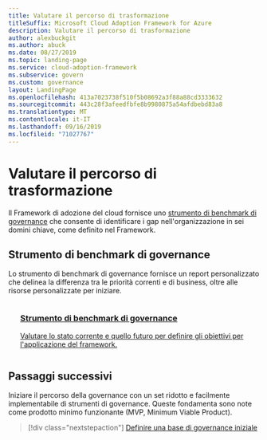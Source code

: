 ```yaml
---
title: Valutare il percorso di trasformazione
titleSuffix: Microsoft Cloud Adoption Framework for Azure
description: Valutare il percorso di trasformazione
author: alexbuckgit
ms.author: abuck
ms.date: 08/27/2019
ms.topic: landing-page
ms.service: cloud-adoption-framework
ms.subservice: govern
ms.custom: governance
layout: LandingPage
ms.openlocfilehash: 413a7023738f510f5b08692a3f88a88cd3333632
ms.sourcegitcommit: 443c28f3afeedfbfe8b9980875a54afdbebd83a8
ms.translationtype: MT
ms.contentlocale: it-IT
ms.lasthandoff: 09/16/2019
ms.locfileid: "71027767"
---
```

# <a name="assess-your-transformation-journey"></a>Valutare il percorso di trasformazione

Il Framework di adozione del cloud fornisce uno [strumento di benchmark di governance](https://cafbaseline.com) che consente di identificare i gap nell'organizzazione in sei domini chiave, come definito nel Framework.

## <a name="governance-benchmark-tool"></a>Strumento di benchmark di governance

Lo strumento di benchmark di governance fornisce un report personalizzato che delinea la differenza tra le priorità correnti e di business, oltre alle risorse personalizzate per iniziare.

<!-- markdownlint-disable MD033 -->

<ul class="panelContent cardsZ">
    <li style="display: flex; flex-direction: column;">
        <a href="https://cafbaseline.com" style="display: flex; flex-direction: column; flex: 1 0 auto;">
            <div class="cardSize" style="flex: 1 0 auto; display: flex;">
                <div class="cardPadding" style="display: flex;">
                    <div class="card">
                        <div class="cardText">
                            <h3>Strumento di benchmark di governance</h3>
                            <p>Valutare lo stato corrente e quello futuro per definire gli obiettivi per l'applicazione del framework.</p>
                            <p></p>
                        </div>
                    </div>
                </div>
            </div>
        </a>
    </li>
</ul>

<!-- markdownlint-enable MD033 -->

## <a name="next-steps"></a>Passaggi successivi

Iniziare il percorso della governance con un set ridotto e facilmente implementabile di strumenti di governance. Queste fondamenta sono note come prodotto minimo funzionante (MVP, Minimum Viable Product).

> [!div class="nextstepaction"]
> [Definire una base di governance iniziale](./initial-foundation.md)
